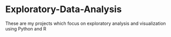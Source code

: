 # Exploratory-Data-Analysis

These are my projects which focus on exploratory analysis and visualization using Python and R

